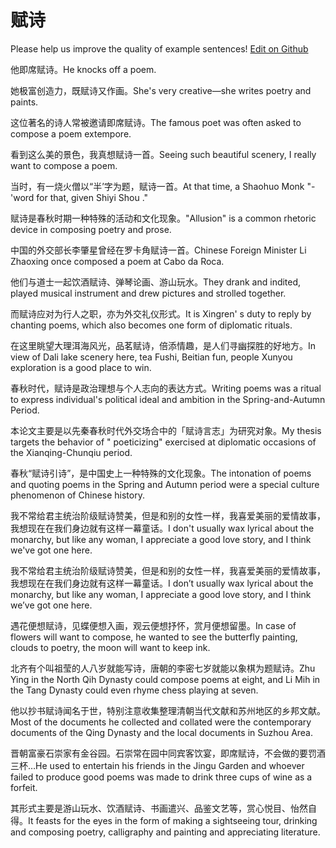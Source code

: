 # 赋诗

Please help us improve the quality of example sentences! [Edit on Github](https://github.com/jiyushe/jiyu-example-sentence-source/blob/main/chinese/fushi_2.md)

<p><span class="chinese">他即席赋诗。</span><span class="english">He knocks off a poem.</span></p>

<p><span class="chinese">她极富创造力，既赋诗又作画。</span><span class="english">She's very creative—she writes poetry and paints.</span></p>

<p><span class="chinese">这位著名的诗人常被邀请即席赋诗。</span><span class="english">The famous poet was often asked to compose a poem extempore.</span></p>

<p><span class="chinese">看到这么美的景色，我真想赋诗一首。</span><span class="english">Seeing such beautiful scenery, I really want to compose a poem.</span></p>

<p><span class="chinese">当时，有一烧火僧以“半’字为题，赋诗一首。</span><span class="english">At that time, a Shaohuo Monk "-'word for that, given Shiyi Shou ."</span></p>

<p><span class="chinese">赋诗是春秋时期一种特殊的活动和文化现象。</span><span class="english">"Allusion" is a common rhetoric device in composing poetry and prose.</span></p>

<p><span class="chinese">中国的外交部长李肇星曾经在罗卡角赋诗一首。</span><span class="english">Chinese Foreign Minister Li Zhaoxing once composed a poem at Cabo da Roca.</span></p>

<p><span class="chinese">他们与道士一起饮酒赋诗、弹琴论画、游山玩水。</span><span class="english">They drank and indited, played musical instrument and drew pictures and strolled together.</span></p>

<p><span class="chinese">而赋诗应对为行人之职，亦为外交礼仪形式。</span><span class="english">It is Xingren' s duty to reply by chanting poems, which also becomes one form of diplomatic rituals.</span></p>

<p><span class="chinese">在这里眺望大理洱海风光，品茗赋诗，倍添情趣，是人们寻幽探胜的好地方。</span><span class="english">In view of Dali lake scenery here, tea Fushi, Beitian fun, people Xunyou exploration is a good place to win.</span></p>

<p><span class="chinese">春秋时代，赋诗是政治理想与个人志向的表达方式。</span><span class="english">Writing poems was a ritual to express individual's political ideal and ambition in the Spring-and-Autumn Period.</span></p>

<p><span class="chinese">本论文主要是以先秦春秋时代外交场合中的「赋诗言志」为研究对象。</span><span class="english">My thesis targets the behavior of " poeticizing" exercised at diplomatic occasions of the Xianqing-Chunqiu period.</span></p>

<p><span class="chinese">春秋“赋诗引诗”，是中国史上一种特殊的文化现象。</span><span class="english">The intonation of poems and quoting poems in the Spring and Autumn period were a special culture phenomenon of Chinese history.</span></p>

<p><span class="chinese">我不常给君主统治阶级赋诗赞美，但是和别的女性一样，我喜爱美丽的爱情故事，我想现在在我们身边就有这样一幕童话。</span><span class="english">I don't usually wax lyrical about the monarchy, but like any woman, I appreciate a good love story, and I think we've got one here.</span></p>

<p><span class="chinese">我不常给君主统治阶级赋诗赞美，但是和别的女性一样，我喜爱美丽的爱情故事，我想现在在我们身边就有这样一幕童话。</span><span class="english">I don’t usually wax lyrical about the monarchy, but like any woman, I appreciate a good love story, and I think we’ve got one here.</span></p>

<p><span class="chinese">遇花便想赋诗，见蝶便想入画，观云便想抒怀，赏月便想留墨。</span><span class="english">In case of flowers will want to compose, he wanted to see the butterfly painting, clouds to poetry, the moon will want to keep ink.</span></p>

<p><span class="chinese">北齐有个叫祖莹的人八岁就能写诗，唐朝的李密七岁就能以象棋为题赋诗。</span><span class="english">Zhu Ying in the North Qih Dynasty could compose poems at eight, and Li Mih in the Tang Dynasty could even rhyme chess playing at seven.</span></p>

<p><span class="chinese">他以抄书赋诗闻名于世，特别注意收集整理清朝当代文献和苏州地区的乡邦文献。</span><span class="english">Most of the documents he collected and collated were the contemporary documents of the Qing Dynasty and the local documents in Suzhou Area.</span></p>

<p><span class="chinese">晋朝富豪石崇家有金谷园。石崇常在园中同宾客饮宴，即席赋诗，不会做的要罚酒三杯…</span><span class="english">He used to entertain his friends in the Jingu Garden and whoever failed to produce good poems was made to drink three cups of wine as a forfeit.</span></p>

<p><span class="chinese">其形式主要是游山玩水、饮酒赋诗、书画遣兴、品鉴文艺等，赏心悦目、怡然自得。</span><span class="english">It feasts for the eyes in the form of making a sightseeing tour, drinking and composing poetry, calligraphy and painting and appreciating literature.</span></p>

